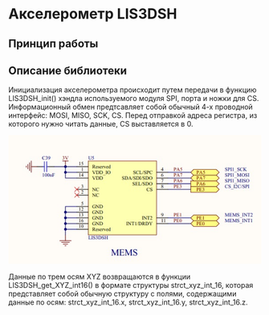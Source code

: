 # Акселерометр LIS3DSH
## Принцип работы

## Описание библиотеки
Инициализация акселерометра происходит путем передачи в функцию LIS3DSH_init() хэндла используемого модуля SPI, порта и ножки для CS. Информационный обмен предтсавляет собой обычный 4-х проводной интерфейс: MOSI, MISO, SCK, CS. Перед отправкой адреса регистра, из которого нужно читать данные, CS выставляется в 0. 

![Image alt](https://github.com/nekida/stm32f4-discovery/blob/master/lis3dsh/Mems_LIS3DSH_connecting.jpg)

Данные по трем осям XYZ возвращаются в функции LIS3DSH_get_XYZ_int16() в формате структуры strct_xyz_int_16, которая представляет собой обычную структуру с полями, содержащими данные по осям: strct_xyz_int_16.x, strct_xyz_int_16.y, strct_xyz_int_16.z.
